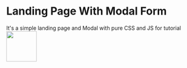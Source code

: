 # Landing Page With Modal Form
It's a simple landing page and Modal with pure CSS and JS for tutorial
<img width="80" src="https://user-images.githubusercontent.com/54101509/206924531-3d0d423b-eff5-45e4-8101-e994cd6a242c.mp4"/>
